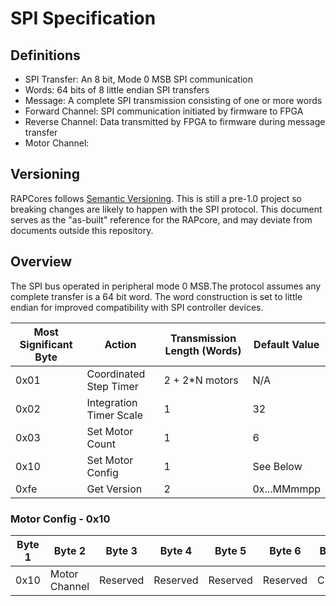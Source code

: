 # SPI Specification

## Definitions

- SPI Transfer: An 8 bit, Mode 0 MSB SPI communication
- Words: 64 bits of 8 little endian SPI transfers
- Message: A complete SPI transmission consisting of one or more words
- Forward Channel: SPI communication initiated by firmware to FPGA
- Reverse Channel: Data transmitted by FPGA to firmware during message transfer
- Motor Channel:

## Versioning

RAPCores follows [Semantic Versioning](https://semver.org/). This is still a pre-1.0
project so breaking changes are likely to happen with the SPI protocol. This document
serves as the "as-built" reference for the RAPcore, and may deviate from documents outside
this repository.

## Overview

The SPI bus operated in peripheral mode 0 MSB.The protocol assumes any complete transfer is
a 64 bit word. The word construction is set to little endian for improved compatibility with
SPI controller devices.


| Most Significant Byte | Action                  | Transmission Length (Words) | Default Value |
|-----------------------|-------------------------|-----------------------------|---------------|
| 0x01                  | Coordinated Step Timer  | 2 + 2*N motors              | N/A           |
| 0x02                  | Integration Timer Scale | 1                           | 32            |
| 0x03                  | Set Motor Count         | 1                           | 6             |
| 0x10                  | Set Motor Config        | 1                           | See Below     |
| 0xfe                  | Get Version             | 2                           | 0x...MMmmpp   |


### Motor Config - 0x10

| Byte 1 | Byte 2         | Byte 3   | Byte 4   | Byte 5   | Byte 6   | Byte 7  | Byte 8     |
|--------|----------------|----------|----------|----------|----------|---------|------------|
| 0x10   | Motor Channel  | Reserved | Reserved | Reserved | Reserved | Current | Microsteps |
